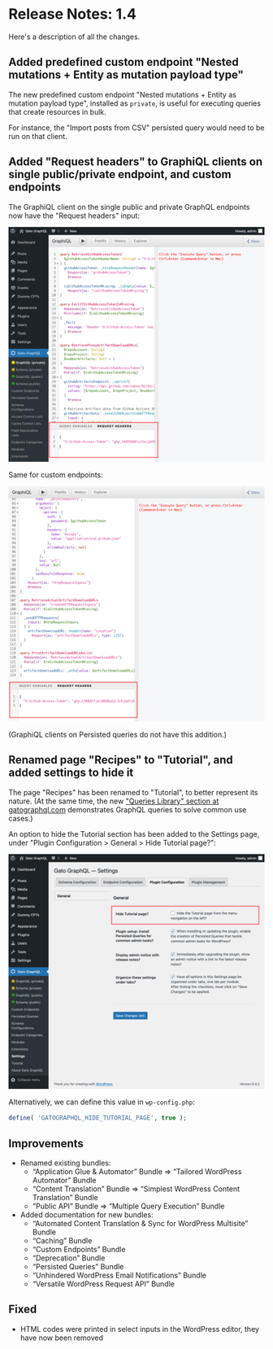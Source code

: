 # Release Notes: 1.4

Here's a description of all the changes.

## Added predefined custom endpoint "Nested mutations + Entity as mutation payload type"

The new predefined custom endpoint "Nested mutations + Entity as mutation payload type", installed as `private`, is useful for executing queries that create resources in bulk.

For instance, the "Import posts from CSV" persisted query would need to be run on that client.

## Added "Request headers" to GraphiQL clients on single public/private endpoint, and custom endpoints

The GraphiQL client on the single public and private GraphQL endpoints now have the "Request headers" input:

<div class="img-width-1024" markdown=1>

![Single private endpoint GraphiQL client with 'Request headers' input](../../images/releases/v1.4/private-single-endpoint-graphiql-with-request-headers.png "Single private endpoint GraphiQL client with 'Request headers' input")

</div>

Same for custom endpoints:

<div class="img-width-1024" markdown=1>

![Custom endpoint GraphiQL client with 'Request headers' input](../../images/releases/v1.4/custom-endpoint-graphiql-with-request-headers.png "Custom endpoint GraphiQL client with 'Request headers' input")

</div>

(GraphiQL clients on Persisted queries do not have this addition.)

## Renamed page "Recipes" to "Tutorial", and added settings to hide it

The page "Recipes" has been renamed to "Tutorial", to better represent its nature. (At the same time, the new ["Queries Library" section at gatographql.com](https://gatographql.com/library/) demonstrates GraphQL queries to solve common use cases.)

An option to hide the Tutorial section has been added to the Settings page, under "Plugin Configuration > General > Hide Tutorial page?":

<div class="img-width-1024" markdown=1>

![Hiding the Tutorial page in the Settings](../../images/settings-hide-tutorial-page.png)

</div>

Alternatively, we can define this value in `wp-config.php`:

```php
define( 'GATOGRAPHQL_HIDE_TUTORIAL_PAGE', true );
```

## Improvements

- Renamed existing bundles:
  - “Application Glue & Automator” Bundle => “Tailored WordPress Automator” Bundle
  - “Content Translation” Bundle => “Simplest WordPress Content Translation” Bundle
  - “Public API” Bundle => “Multiple Query Execution” Bundle
- Added documentation for new bundles:
  - “Automated Content Translation & Sync for WordPress Multisite” Bundle
  - “Caching” Bundle
  - “Custom Endpoints” Bundle
  - “Deprecation” Bundle
  - “Persisted Queries” Bundle
  - “Unhindered WordPress Email Notifications” Bundle
  - “Versatile WordPress Request API” Bundle

## Fixed

- HTML codes were printed in select inputs in the WordPress editor, they have now been removed
